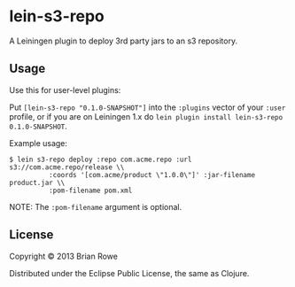 # lein-s3-repo

A Leiningen plugin to deploy 3rd party jars to an s3 repository.

## Usage

Use this for user-level plugins:

Put `[lein-s3-repo "0.1.0-SNAPSHOT"]` into the `:plugins` vector of your
`:user` profile, or if you are on Leiningen 1.x do `lein plugin install
lein-s3-repo 0.1.0-SNAPSHOT`.

Example usage:

    $ lein s3-repo deploy :repo com.acme.repo :url s3://com.acme.repo/release \\
              :coords '[com.acme/product \"1.0.0\"]' :jar-filename product.jar \\
              :pom-filename pom.xml

NOTE: The `:pom-filename` argument is optional. 

## License

Copyright © 2013 Brian Rowe

Distributed under the Eclipse Public License, the same as Clojure.
